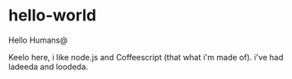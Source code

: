 # hello-world

Hello Humans@

Keelo here, i like node.js and Coffeescript (that what i'm made of).
i've had ladeeda and loodeda.


